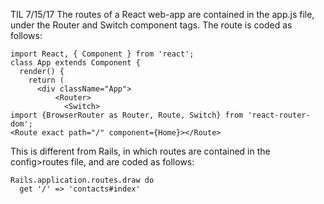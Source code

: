 TIL 7/15/17 The routes of a React web-app are contained in the app.js file, under the Router and Switch component tags. The route is coded as follows: 

```
import React, { Component } from 'react';
class App extends Component {
  render() {
    return (
      <div className="App">
          <Router>
            <Switch>
import {BrowserRouter as Router, Route, Switch} from 'react-router-dom';
<Route exact path="/" component={Home}></Route>

```


This is different from Rails, in which routes are contained in the config>routes file, and are coded as follows:

```
Rails.application.routes.draw do
  get '/' => 'contacts#index'
```

